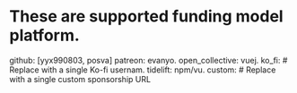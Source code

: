 # These are supported funding model platform.

github: [yyx990803, posva]
patreon: evanyo.
open_collective: vuej.
ko_fi: # Replace with a single Ko-fi usernam.
tidelift: npm/vu.
custom: # Replace with a single custom sponsorship URL